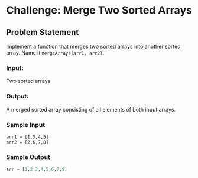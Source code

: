 # Challenge: Merge Two Sorted Arrays

## Problem Statement

Implement a function that merges two sorted arrays into another sorted array. Name it `mergeArrays(arr1, arr2)`.

### Input:

Two sorted arrays.

### Output:

A merged sorted array consisting of all elements of both input arrays.

### Sample Input

```
arr1 = [1,3,4,5]  
arr2 = [2,6,7,8]
```

### Sample Output

```python
arr = [1,2,3,4,5,6,7,8]
```
